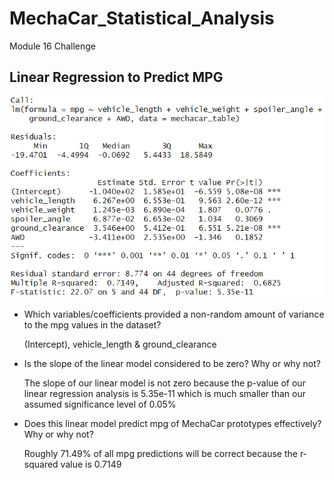 # MechaCar_Statistical_Analysis
Module 16 Challenge

## Linear Regression to Predict MPG

![MechaCarLinearRegression](https://github.com/alosmad/MechaCar_Statistical_Analysis/blob/a2d710ae08f1d53f42cc397c9c4285d5d04dfaa9/MechaCarLinearRegression.png)

- Which variables/coefficients provided a non-random amount of variance to the mpg values in the dataset?

    (Intercept), vehicle_length & ground_clearance
 - Is the slope of the linear model considered to be zero? Why or why not?
 
    The slope of our linear model is not zero because the p-value of our linear regression analysis is 5.35e-11 which is much smaller than our assumed significance level     of 0.05%
 - Does this linear model predict mpg of MechaCar prototypes effectively? Why or why not?
 
    Roughly 71.49% of all mpg predictions will be correct because the r-squared value is 0.7149
